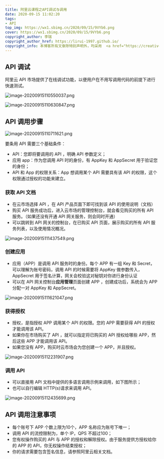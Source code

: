 ```yaml
---
title: 阿里云课程之API调试与调用
date: 2020-09-15 11:02:20
tags:
- API
top_img: https://wx1.sbimg.cn/2020/09/15/9VYb6.png
cover: https://wx1.sbimg.cn/2020/09/15/9VYb6.png
copyright_author: 李瑞
copyright_author_href: https://lirui-1997.github.io/
copyright_info: 本博客所有文章除特别声明外，均采用  <a href="https://creativecommons.org/licenses/by-nc-sa/4.0/">CC BY-NC-SA 4.0 </a> 许可协议。转载请注明出处！
---
```


## API 调试

阿里云 API 市场提供了在线调试功能，以便用户在不用写调用代码的前提下进行快速测试。

![image-20200915110550037.png](https://cdn.jsdelivr.net/gh/LiRui-1997/hexo/image/API调试与调用/image-20200915110550037.png)

![image-20200915110630847.png](https://cdn.jsdelivr.net/gh/LiRui-1997/hexo/image/API调试与调用/image-20200915110630847.png)

## API 调用步骤

![image-20200915110711621.png](https://cdn.jsdelivr.net/gh/LiRui-1997/hexo/image/API调试与调用/image-20200915110711621.png)

要条用 API 需要三个基础条件：
- API：您即将要调用的 API ，明确 API 参数定义；
- 应用 app：作为您调用 API 时的身份，有 AppKey 和 AppSecret 用于验证您的身份；
- API 和 App 的权限关系：App 想调用某个 API 需要具有该 API 的权限，这个权限通过授权的功能来建立。

### 获取 API 文档

- 在云市场选择 API ，在 API 产品页面下即可找到该 API 的使用说明（文档）
- 购买 API 服务成功后，进入云市场的管理控制台，就会看见购买的所有 API 服务。（如果还没有开通 API 网关服务，则会同时开通）
- 可以跳转到 API 网关的控制台，在已购买 API 页面，展示购买的所有 API 服务列表，以及使用情况概况。

![image-20200915111437549.png](https://cdn.jsdelivr.net/gh/LiRui-1997/hexo/image/API调试与调用/image-20200915111437549.png)

### 创建应用

- 应用（APP）是调用 API 服务时的身份。每个 APP 有一组 Key 和 Secret，可以理解为账号密码，调用 API 的时候需要将 AppKey 做参数传入，AppSecret 用于签名计算，网关会校验这对秘钥对你进行身份认证
- 可以在 API 网关控制台**应用管理**页面创建 APP ，创建成功后，系统会为 APP 分配一对 AppKey 和 AppSecret。

![image-20200915111621047.png](https://cdn.jsdelivr.net/gh/LiRui-1997/hexo/image/API调试与调用/image-20200915111621047.png)

### 获得授权

- 授权，是指授权 APP 调用某个 API 的权限。您的 APP 需要获得 API 的授权才能调用该 API。
- 如果你在市场购买了 API ，就可以指定将已购买的 API 授权给哪些 APP，然后这些 APP 才能调用该 API。
- 如果您没有 APP，购买时云市场会为您创建一个 APP，并且授权。

![image-20200915112231907.png](https://cdn.jsdelivr.net/gh/LiRui-1997/hexo/image/API调试与调用/image-20200915112231907.png)

### 调用 API

- 可以直接用 API 文档中提供的多语言调用示例来调用，如下图所示；
- 也可以自行编辑 HTTP(s)请求来调用 API。

![image-20200915112435699.png](https://cdn.jsdelivr.net/gh/LiRui-1997/hexo/image/API调试与调用/image-20200915112435699.png)

## API 调用注意事项

- 每个账号下 APP 个数上限为10个，APP 名称应为账号下唯一；
- 调用 API 的流控限制为，单个 IP，QPS 不超过100；
- 您有权操作购买的 API 与 APP 的授权和解除授权。由于服务提供方授权给你的 APP 的 API，你无权操作结束授权；
- 你的请求需要包含签名信息，请参照阿里云相关文档。